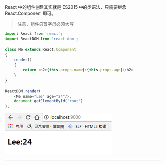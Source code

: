 React 中的组件创建其实就是 ES2015 中的类语法，只需要继承 React.Component 即可。

> 注意，组件的首字母必须大写

```js
import React from 'react';
import ReactDOM from 'react-dom';

class Me extends React.Component
{
    render()
    {
        return <h2>{this.props.name}:{this.props.age}</h2>
    }
}

ReactDOM.render(
    <Me name="Lee" age="24"/>,
    document.getElementById('root')
);
```

![](/assets/asdajl.png)

---



